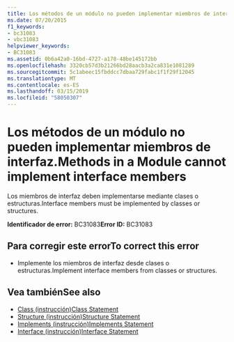 ```yaml
---
title: Los métodos de un módulo no pueden implementar miembros de interfaz.
ms.date: 07/20/2015
f1_keywords:
- bc31083
- vbc31083
helpviewer_keywords:
- BC31083
ms.assetid: 0b6a42a0-16bd-4727-a178-48be145172bb
ms.openlocfilehash: 3320cb57d3b21266bd28aacb3a2ca831e1081289
ms.sourcegitcommit: 5c1abeec15fbddcc7dbaa729fabc1f1f29f12045
ms.translationtype: MT
ms.contentlocale: es-ES
ms.lasthandoff: 03/15/2019
ms.locfileid: "58050307"
---
```

# <a name="methods-in-a-module-cannot-implement-interface-members"></a><span data-ttu-id="6eccd-102">Los métodos de un módulo no pueden implementar miembros de interfaz.</span><span class="sxs-lookup"><span data-stu-id="6eccd-102">Methods in a Module cannot implement interface members</span></span>
<span data-ttu-id="6eccd-103">Los miembros de interfaz deben implementarse mediante clases o estructuras.</span><span class="sxs-lookup"><span data-stu-id="6eccd-103">Interface members must be implemented by classes or structures.</span></span>  
  
 <span data-ttu-id="6eccd-104">**Identificador de error:** BC31083</span><span class="sxs-lookup"><span data-stu-id="6eccd-104">**Error ID:** BC31083</span></span>  
  
## <a name="to-correct-this-error"></a><span data-ttu-id="6eccd-105">Para corregir este error</span><span class="sxs-lookup"><span data-stu-id="6eccd-105">To correct this error</span></span>  
  
-   <span data-ttu-id="6eccd-106">Implemente los miembros de interfaz desde clases o estructuras.</span><span class="sxs-lookup"><span data-stu-id="6eccd-106">Implement interface members from classes or structures.</span></span>  
  
## <a name="see-also"></a><span data-ttu-id="6eccd-107">Vea también</span><span class="sxs-lookup"><span data-stu-id="6eccd-107">See also</span></span>

- [<span data-ttu-id="6eccd-108">Class (instrucción)</span><span class="sxs-lookup"><span data-stu-id="6eccd-108">Class Statement</span></span>](../../visual-basic/language-reference/statements/class-statement.md)
- [<span data-ttu-id="6eccd-109">Structure (instrucción)</span><span class="sxs-lookup"><span data-stu-id="6eccd-109">Structure Statement</span></span>](../../visual-basic/language-reference/statements/structure-statement.md)
- [<span data-ttu-id="6eccd-110">Implements (instrucción)</span><span class="sxs-lookup"><span data-stu-id="6eccd-110">Implements Statement</span></span>](../../visual-basic/language-reference/statements/implements-statement.md)
- [<span data-ttu-id="6eccd-111">Interface (instrucción)</span><span class="sxs-lookup"><span data-stu-id="6eccd-111">Interface Statement</span></span>](../../visual-basic/language-reference/statements/interface-statement.md)
